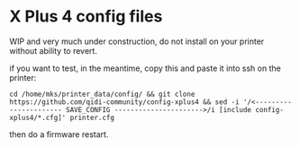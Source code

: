 # X Plus 4 config files

WIP and very much under construction, do not install on your printer without ability to revert.

if you want to test, in the meantime, copy this and paste it into ssh on the printer:
```
cd /home/mks/printer_data/config/ && git clone https://github.com/qidi-community/config-xplus4 && sed -i '/<---------------------- SAVE_CONFIG ---------------------->/i [include config-xplus4/*.cfg]' printer.cfg
```
then do a firmware restart.
